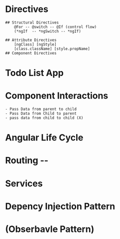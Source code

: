 # Directives

    ## Structural Directives
        @For -- @switch -- @If (control flow)
        (*ngIf  -- *ngSwitch -- *ngIf)

    ## Attribute Directives
        [ngClass] [ngStyle]
        [class.className] [style.propName]
    ## Component Directives

# Todo List App

# Component Interactions

    - Pass Data from parent to child
    - Pass Data from Child to parent
    - pass data from child to child (X)

# Angular Life Cycle

# Routing --

# Services

# Depency Injection Pattern

# (Obserbavle Pattern)
